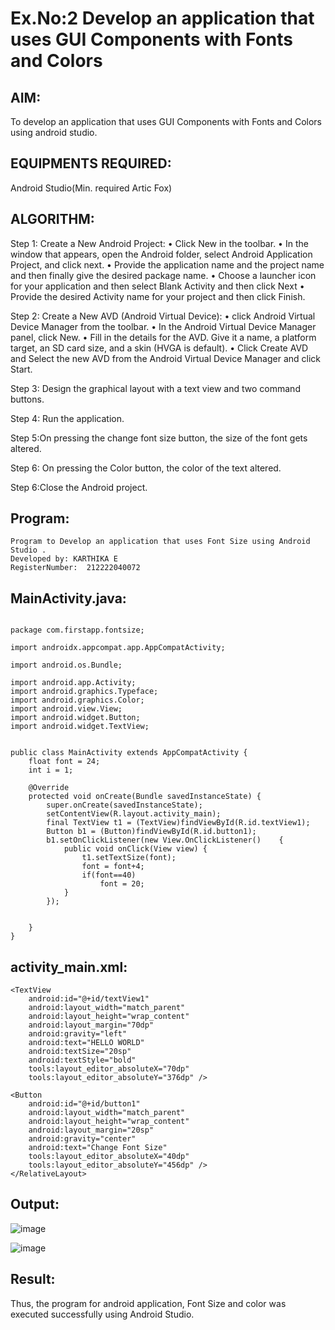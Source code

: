
# Ex.No:2 Develop an application that uses GUI Components with Fonts and Colors


## AIM:
To develop an application that uses GUI Components with Fonts and Colors using android studio.

## EQUIPMENTS REQUIRED:

Android Studio(Min. required Artic Fox)


## ALGORITHM:
Step 1: Create a New Android Project:
              • Click New in the toolbar.
              • In the window that appears, open the Android folder, select Android Application Project,
              and click next.
              • Provide the application name and the project name and then finally give the desired
              package name.
              • Choose a launcher icon for your application and then select Blank Activity and then click
              Next
              • Provide the desired Activity name for your project and then click Finish.

Step 2: Create a New AVD (Android Virtual Device):
        • click Android Virtual Device Manager from the toolbar.
        • In the Android Virtual Device Manager panel, click New.
        • Fill in the details for the AVD. Give it a name, a platform target, an SD card size, and
        a skin (HVGA is default).
        • Click Create AVD and Select the new AVD from the Android Virtual Device
        Manager and click Start.

Step 3: Design the graphical layout with a text view and two command buttons.

Step 4: Run the application.

Step 5:On pressing the change font size button, the size of the font gets altered.

Step 6: On pressing the Color button, the color of the text altered.
       
Step 6:Close the Android project. 


## Program:
 ```
Program to Develop an application that uses Font Size using Android Studio .
Developed by: KARTHIKA E
RegisterNumber:  212222040072
```

## MainActivity.java:
```

package com.firstapp.fontsize;

import androidx.appcompat.app.AppCompatActivity;

import android.os.Bundle;

import android.app.Activity;
import android.graphics.Typeface;
import android.graphics.Color;
import android.view.View;
import android.widget.Button;
import android.widget.TextView;


public class MainActivity extends AppCompatActivity {
    float font = 24;
    int i = 1;

    @Override
    protected void onCreate(Bundle savedInstanceState) {
        super.onCreate(savedInstanceState);
        setContentView(R.layout.activity_main);
        final TextView t1 = (TextView)findViewById(R.id.textView1);
        Button b1 = (Button)findViewById(R.id.button1);
        b1.setOnClickListener(new View.OnClickListener()    {
            public void onClick(View view) {
                t1.setTextSize(font);
                font = font+4;
                if(font==40)
                    font = 20;
            }
        });


    }
}

```
## activity_main.xml:
```
<TextView
    android:id="@+id/textView1"
    android:layout_width="match_parent"
    android:layout_height="wrap_content"
    android:layout_margin="70dp"
    android:gravity="left"
    android:text="HELLO WORLD"
    android:textSize="20sp"
    android:textStyle="bold"
    tools:layout_editor_absoluteX="70dp"
    tools:layout_editor_absoluteY="376dp" />

<Button
    android:id="@+id/button1"
    android:layout_width="match_parent"
    android:layout_height="wrap_content"
    android:layout_margin="20sp"
    android:gravity="center"
    android:text="Change Font Size"
    tools:layout_editor_absoluteX="40dp"
    tools:layout_editor_absoluteY="456dp" />
</RelativeLayout>
```

## Output:
![image](https://github.com/user-attachments/assets/11f44f7c-620d-40f5-b181-b19df57b1aa6)

![image](https://github.com/user-attachments/assets/f4387adc-6f3f-475f-af23-fabd1f3b51a2)


## Result:
Thus, the program for android application, Font Size and color was executed successfully using Android Studio.

